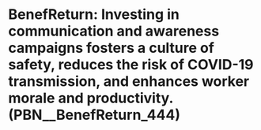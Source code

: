 # BenefReturn: __Investing in communication and awareness campaigns fosters a culture of safety, reduces the risk of COVID-19 transmission, and enhances worker morale and productivity.__ (PBN__BenefReturn_444)

